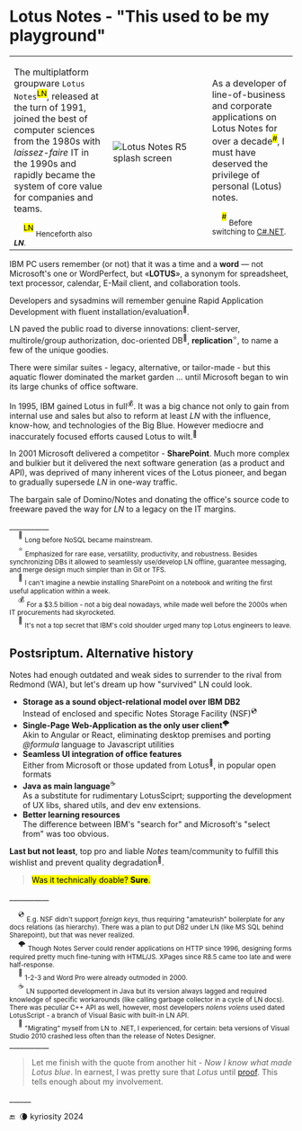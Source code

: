 # Lotus Notes - "This used to be my playground"

<table><tr><td width="35%">
<p>The multiplatform groupware <code>Lotus Notes</code><sup><mark>LN</mark></sup>, released at the turn of 1991, joined the best of computer sciences from the 1980s with <i>laissez-faire</i> IT in the 1990s and rapidly became the system of core value for companies and teams.</p>
&nbsp;&nbsp;&nbsp;&nbsp;<sup><mark>LN</mark></sup> <sub>Henceforth also <b><i>LN</i></b>.</sub>
</td><td width="35%">
<picture><img alt="Lotus Notes R5 splash screen" src="https://github.com/Kyriosity/read-write/blob/main/README+/_rsc/_img/af/LotusNotesR5_SplashWin.jpg" title="splash screen of Lotus Notes R5"></picture>
</td><td width="30%">
<p>As a developer of line-of-business and corporate applications on Lotus Notes for over a decade<sup><mark>#</mark></sup>, I must have deserved the privilege of personal (Lotus) notes.</p>
&nbsp;&nbsp;&nbsp;&nbsp;<sup><mark>#</mark></sup> <sub>Before switching to <a href="../../../../.net">C#.NET</a>.</sub>
</td></tr></table>

IBM PC users remember (or not) that it was a time and a <b>word</b> &mdash; not Microsoft's one or WordPerfect, but «<b>LOTUS</b>», a synonym for spreadsheet, text processor, calendar, E-Mail client, and collaboration tools.

Developers and sysadmins will remember genuine Rapid Application Development with fluent installation/evaluation<sup>🙋</sup>.

LN paved the public road to diverse innovations: client-server, multirole/group authorization, doc-oriented DB<sup>📜</sup>, __**replication**__<sup>⭐</sup>, to name a few of the unique goodies.

There were similar suites - legacy, alternative, or tailor-made - but this aquatic flower dominated the market garden ... until Microsoft began to win its large chunks of office software.

In 1995, IBM gained Lotus in full<sup>💰</sup>. It was a big chance not only to gain from internal use and sales but also to reform at least _LN_ with the influence, know-how, and technologies of the Big Blue. 
However mediocre and inaccurately focused efforts caused Lotus to wilt.<sup>🍦</sup>

In 2001 Microsoft delivered a competitor - **SharePoint**. Much more complex and bulkier but it delivered the next software generation (as a product and API), was deprived of many inherent vices of the Lotus pioneer, and began to gradually supersede _LN_ in one-way traffic. 

The bargain sale of Domino/Notes and donating the office's source code to freeware paved the way for _LN_ to a legacy on the IT margins.

\___________\
&nbsp;&nbsp;&nbsp;&nbsp;<sup>📜</sup> <sub>Long before NoSQL became mainstream.</sub>\
&nbsp;&nbsp;&nbsp;&nbsp;<sup>⭐</sup> <sub>Emphasized for rare ease, versatility, productivity, and robustness. 
Besides synchronizing DBs it allowed to seamlessly use/develop LN offline, guarantee messaging, and merge design much simpler than in Git or TFS.</sub>\
&nbsp;&nbsp;&nbsp;&nbsp;<sup>🙋</sup> <sub>I can't imagine a newbie installing SharePoint on a notebook and writing the first useful application within a week.</sub>\
&nbsp;&nbsp;&nbsp;&nbsp;<sup>💰</sup> <sub>For a $3.5 billion - not a big deal nowadays, while made well before the 2000s when IT procurements had skyrocketed.</sub>\
&nbsp;&nbsp;&nbsp;&nbsp;<sup>🍦</sup> <sub>It's not a top secret that IBM's cold shoulder urged many top Lotus engineers to leave.</sub>

## Postsriptum. Alternative history

Notes had enough outdated and weak sides to surrender to the rival from Redmond (WA), but let's dream up how "survived" LN could look.

+ **Storage as a sound object-relational model over IBM DB2**\
Instead of enclosed and specific Notes Storage Facility (NSF)<sup>💿</sup> 
+ **Single-Page Web-Application as the only user client**<sup>🌩️</sup>\
Akin to Angular or React, eliminating desktop premises and porting _@formula_ language to Javascript utilities
+ **Seamless UI integration of office features**\
Either from Microsoft or those updated from Lotus<sup>🥀</sup>, in popular open formats
+ **Java as main language**<sup>☕</sup>\
As a substitute for rudimentary LotusSciprt; supporting the development of UX libs, shared utils, and dev env extensions.
+ **Better learning resources**\
  The difference between IBM's "search for" and Microsoft's "select from" was too obvious. 

**Last but not least**, top pro and liable  _Notes_ team/community to fulfill this wishlist and prevent quality degradation<sup>🙋</sup>.

> <mark>Was it technically doable? <b>Sure</b>.</mark>

\___________

&nbsp;&nbsp;&nbsp;&nbsp;<sup>💿</sup> <sub>E.g. NSF didn't support _foreign keys_, thus requiring "amateurish" boilerplate for any docs relations (as hierarchy). There was a plan to put DB2 under LN (like MS SQL behind Sharepoint), but that was never realized.</sub> \
&nbsp;&nbsp;&nbsp;&nbsp;<sup>🌩️</sup> <sub>Though Notes Server could render applications on HTTP since 1996, designing forms required pretty much fine-tuning with HTML/JS. XPages since R8.5 came too late and were half-response.</sub>\
&nbsp;&nbsp;&nbsp;&nbsp;<sup>🥀</sup> <sub>1-2-3 and Word Pro were already outmoded in 2000.</sub>\
&nbsp;&nbsp;&nbsp;&nbsp;<sup>☕</sup> <sub>LN supported development in Java but its version always lagged and required knowledge of specific workarounds (like calling garbage collector in a cycle of LN docs). There was peculiar C++ API as well, however, most developers _nolens volens_ used dated LotusScript - a branch of Visual Basic with built-in LN API.</sub>\
&nbsp;&nbsp;&nbsp;&nbsp;<sup>🙋</sup> <sub>"Migrating" myself from LN to .NET, I experienced, for certain: beta versions of Visual Studio 2010 crashed less often than the release of Notes Designer.</sub>\
\___________

> Let me finish with the quote from another hit - _Now I know what made Lotus blue_. In earnest, I was pretty sure that _Lotus_ until [proof](https://en.wikipedia.org/wiki/Now_I_Know_What_Made_Otis_Blue). This tells enough about my involvement.

\______

 🔚 &nbsp;🌘 kyriosity 2024


